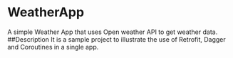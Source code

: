 # WeatherApp
A simple Weather App that uses Open weather API to get weather data.
##Description
It is a sample project to illustrate the use of Retrofit, Dagger and Coroutines in a single app. 

